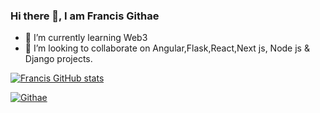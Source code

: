 ### Hi there 👋, I am Francis Githae

- 🌱 I’m currently learning Web3
- 👯 I’m looking to collaborate on Angular,Flask,React,Next js, Node js & Django projects.

[![Francis GitHub stats](https://github-readme-stats.vercel.app/api?username=githaefrancis&show_icons=true&theme=dark)](https://github.com/anuraghazra/github-readme-stats)


[![Githae](https://github-readme-streak-stats.herokuapp.com?user=githaefrancis&theme=dark)](https://github.com/anuraghazra/github-readme-stats)
